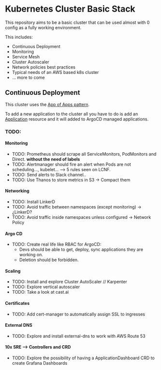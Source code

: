 # Kubernetes Cluster Basic Stack

This repository aims to be a basic cluster that can be used almost with 0 config as a fully working environment.

This includes:

- Continuous Deployment
- Monitoring
- Service Mesh
- Cluster Autoscaler
- Network policies best practices
- Typical needs of an AWS based k8s cluster
- ... more to come

## Continuous Deployment

This cluster uses the [App of Apps pattern](https://argo-cd.readthedocs.io/en/stable/operator-manual/cluster-bootstrapping/#app-of-apps-pattern).

To add a new application to the cluster all you have to do is add an [Application](https://argo-cd.readthedocs.io/en/stable/operator-manual/declarative-setup/#applications) resource and it will added to ArgoCD managed applications.

### TODO:

#### Monitoring

- TODO: Prometheus should scrape all ServiceMonitors, PodMonitors and Direct. **without the need of labels**
- TODO: Alertmanager should fire an alert when Pods are not scheduling..., kubelet... --> 5 rules seen on LCNF.
- TODO: Send alerts to Slack channel..
- TODO: Use Thanos to store metrics in S3 -> Compact them

#### Networking

- TODO: Install LinkerD
- TODO: Avoid traffic between namespaces (except monitoring) -> ¿LinkerD?
- TODO: Avoid traffic inside namespaces unless configured -> Network Policy

#### Argo CD

- TODO: Create real life like RBAC for ArgoCD:
  - Devs should be able to get, deploy, sync applications they are working on.
  - Deletion should be forbidden.

#### Scaling

- TODO: Install and explore Cluster AutoScaler // Karpenter
- TODO: Explore vertical autoscaler
- TODO: Take a look at cast.ai

#### Certificates

- TODO: Add cert-manager to automatically assign SSL to ingresses

#### External DNS

- TODO: Explore and install external-dns to work with AWS Route 53

#### 10x SRE --> Controllers and CRD

- TODO: Explore the possibility of having a ApplicationDashboard CRD to create Grafana Dashboards
